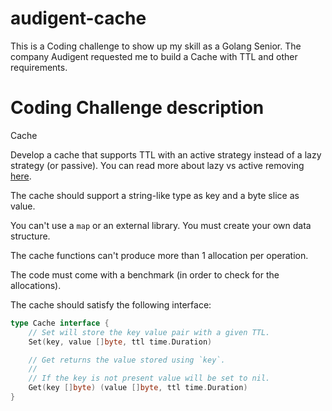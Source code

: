 # audigent-cache
This is a Coding challenge to show up my skill as a Golang Senior. The company Audigent requested me to build a Cache with TTL and other requirements. 

# Coding Challenge description

Cache

Develop a cache that supports TTL with an active strategy instead of a lazy strategy (or passive).
You can read more about lazy vs active removing [here](https://www.pankajtanwar.in/blog/how-redis-expires-keys-a-deep-dive-into-how-ttl-works-internally-in-redis).

The cache should support a string-like type as key and a byte slice as value.

You can't use a `map` or an external library. You must create your own data structure.

The cache functions can't produce more than 1 allocation per operation.

The code must come with a benchmark (in order to check for the allocations).

The cache should satisfy the following interface:
```go
type Cache interface {
	// Set will store the key value pair with a given TTL.
	Set(key, value []byte, ttl time.Duration)

	// Get returns the value stored using `key`.
	//
	// If the key is not present value will be set to nil.
	Get(key []byte) (value []byte, ttl time.Duration)
}
```
